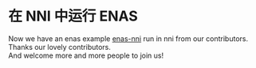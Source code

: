 **在 NNI 中运行 ENAS**  
===

Now we have an enas example [enas-nni](https://github.com/countif/enas_nni) run in nni from our contributors. Thanks our lovely contributors.  
And welcome more and more people to join us!